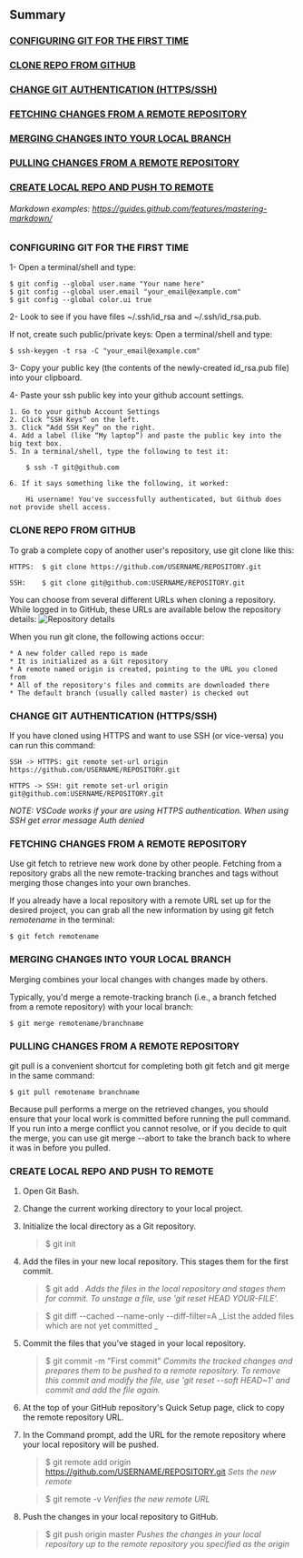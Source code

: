 ## Summary
### [CONFIGURING GIT FOR THE FIRST TIME](https://github.com/rodolfo-marra/Terraform/blob/master/README.md#configuring-git-for-the-first-time)
### [CLONE REPO FROM GITHUB](https://github.com/rodolfo-marra/Terraform/blob/master/README.md#clone-repo-from-github)
### [CHANGE GIT AUTHENTICATION (HTTPS/SSH)](https://github.com/rodolfo-marra/Terraform/blob/master/README.md#change-git-authentication-httpsssh)
### [FETCHING CHANGES FROM A REMOTE REPOSITORY](https://github.com/rodolfo-marra/Terraform/blob/master/README.md#fetching-changes-from-a-remote-repository)
### [MERGING CHANGES INTO YOUR LOCAL BRANCH](https://github.com/rodolfo-marra/Terraform/blob/master/README.md#merging-changes-into-your-local-branch)
### [PULLING CHANGES FROM A REMOTE REPOSITORY](https://github.com/rodolfo-marra/Terraform/blob/master/README.md#pulling-changes-from-a-remote-repository)
### [CREATE LOCAL REPO AND PUSH TO REMOTE](https://github.com/rodolfo-marra/Terraform/blob/master/README.md#create-local-repo-and-push-to-remote)

###### Markdown examples: https://guides.github.com/features/mastering-markdown/

### CONFIGURING GIT FOR THE FIRST TIME

1- Open a terminal/shell and type:

    $ git config --global user.name "Your name here"
    $ git config --global user.email "your_email@example.com"
    $ git config --global color.ui true

2- Look to see if you have files ~/.ssh/id_rsa and ~/.ssh/id_rsa.pub.

If not, create such public/private keys: Open a terminal/shell and type:

    $ ssh-keygen -t rsa -C "your_email@example.com"

3- Copy your public key (the contents of the newly-created id_rsa.pub file) into your clipboard.

4- Paste your ssh public key into your github account settings.

    1. Go to your github Account Settings
    2. Click “SSH Keys” on the left.
    3. Click “Add SSH Key” on the right.
    4. Add a label (like “My laptop”) and paste the public key into the big text box.
    5. In a terminal/shell, type the following to test it:
    
        $ ssh -T git@github.com
        
    6. If it says something like the following, it worked:
    
        Hi username! You've successfully authenticated, but Github does not provide shell access.

### CLONE REPO FROM GITHUB

To grab a complete copy of another user's repository, use git clone like this:
    
    HTTPS:  $ git clone https://github.com/USERNAME/REPOSITORY.git

    SSH:    $ git clone git@github.com:USERNAME/REPOSITORY.git

You can choose from several different URLs when cloning a repository. While logged in to GitHub, these URLs are available below the repository details:
![Repository details](https://help.github.com/assets/images/help/repository/remotes-url.png)

When you run git clone, the following actions occur:

    * A new folder called repo is made
    * It is initialized as a Git repository
    * A remote named origin is created, pointing to the URL you cloned from
    * All of the repository's files and commits are downloaded there
    * The default branch (usually called master) is checked out

### CHANGE GIT AUTHENTICATION (HTTPS/SSH)

If you have cloned using HTTPS and want to use SSH (or vice-versa) you can run this command:

    SSH -> HTTPS: git remote set-url origin https://github.com/USERNAME/REPOSITORY.git

    HTTPS -> SSH: git remote set-url origin git@github.com:USERNAME/REPOSITORY.git

*NOTE: VSCode works if your are using HTTPS authentication. When using SSH get error message Auth denied*

### FETCHING CHANGES FROM A REMOTE REPOSITORY

Use git fetch to retrieve new work done by other people. Fetching from a repository grabs all the new remote-tracking branches and tags without merging those changes into your own branches.

If you already have a local repository with a remote URL set up for the desired project, you can grab all the new information by using git fetch *remotename* in the terminal:

    $ git fetch remotename

### MERGING CHANGES INTO YOUR LOCAL BRANCH

Merging combines your local changes with changes made by others.

Typically, you'd merge a remote-tracking branch (i.e., a branch fetched from a remote repository) with your local branch:

    $ git merge remotename/branchname

### PULLING CHANGES FROM A REMOTE REPOSITORY

git pull is a convenient shortcut for completing both git fetch and git merge in the same command:

    $ git pull remotename branchname

Because pull performs a merge on the retrieved changes, you should ensure that your local work is committed before running the pull command. If you run into a merge conflict you cannot resolve, or if you decide to quit the merge, you can use git merge --abort to take the branch back to where it was in before you pulled.

### CREATE LOCAL REPO AND PUSH TO REMOTE

1. Open Git Bash.
2. Change the current working directory to your local project.
3. Initialize the local directory as a Git repository.
    
    >$ git init
    
4. Add the files in your new local repository. This stages them for the first commit.
    
    >$ git add .
    >_Adds the files in the local repository and stages them for commit. To unstage a file, use 'git reset HEAD YOUR-FILE'._
    
    >$ git diff --cached --name-only --diff-filter=A
    >_List the added files which are not yet committed _
    
5. Commit the files that you've staged in your local repository.
    
    > $ git commit -m "First commit"
    > _Commits the tracked changes and prepares them to be pushed to a remote repository. To remove this commit and modify the file, use 'git reset --soft HEAD~1' and commit and add the file again._
    
6. At the top of your GitHub repository's Quick Setup page, click to copy the remote repository URL.
7. In the Command prompt, add the URL for the remote repository where your local repository will be pushed.
    
    > $ git remote add origin https://github.com/USERNAME/REPOSITORY.git
    > _Sets the new remote_
    
    > $ git remote -v
    > _Verifies the new remote URL_
    
8. Push the changes in your local repository to GitHub.
    
    > $ git push origin master
    > _Pushes the changes in your local repository up to the remote repository you specified as the origin_
